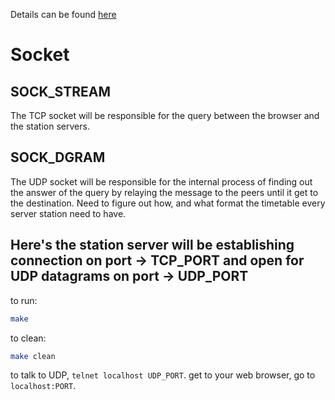 Details can be found [here](https://teaching.csse.uwa.edu.au/units/CITS3002/project2024/index.php)

# Socket

## SOCK_STREAM
The TCP socket will be responsible for the query between the browser and the station servers.


## SOCK_DGRAM
The UDP socket will be responsible for the internal process of finding out the answer of the query by relaying the message to the peers until it get to the destination. Need to figure out how, and what format the timetable every server station need to have.

## Here's the station server will be establishing connection on port -> TCP_PORT and open for UDP datagrams on port -> UDP_PORT
to run:
```bash
make
```

to clean:
```bash
make clean
```

to talk to UDP, ``telnet localhost UDP_PORT``.
get to your web browser, go to ``localhost:PORT``.
